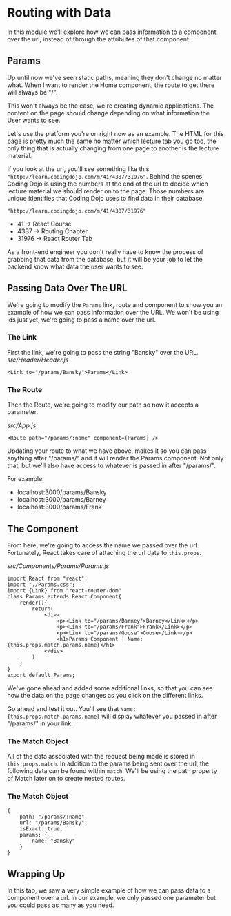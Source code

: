 # Routing with Data

In this module we'll explore how we can pass information to a component over the url, instead of through the attributes of that component.

## Params

Up until now we've seen static paths, meaning they don't change no matter what. When I want to render the Home component, the route to get there will always be "/".

This won't always be the case, we're creating dynamic applications. The content on the page should change depending on what information the User wants to see.

Let's use the platform you're on right now as an example. The HTML for this page is pretty much the same no matter which lecture tab you go too, the only thing that is actually changing from one page to another is the lecture material.

If you look at the url, you'll see something like this `"http://learn.codingdojo.com/m/41/4387/31976"`. Behind the scenes, Coding Dojo is using the numbers at the end of the url to decide which lecture material we should render on to the page. Those numbers are unique identifies that Coding Dojo uses to find data in their database.

`"http://learn.codingdojo.com/m/41/4387/31976"`

* 41 -> React Course
* 4387 -> Routing Chapter
* 31976 -> React Router Tab

As a front-end engineer you don't really have to know the process of grabbing that data from the database, but it will be your job to let the backend know what data the user wants to see.

## Passing Data Over The URL

We're going to modify the `Params` link, route and component to show you an example of how we can pass information over the URL. We won't be using ids just yet, we're going to pass a name over the url.

### The Link

First the link, we're going to pass the string "Bansky" over the URL. *src/Header/Header.js*

```
<Link to="/params/Bansky">Params</Link>
```

### The Route

Then the Route, we're going to modify our path so now it accepts a parameter.

*src/App.js*

```
<Route path="/params/:name" component={Params} />
```

Updating your route to what we have above, makes it so you can pass anything after "/params/" and it will render the Params component. Not only that, but we'll also have access to whatever is passed in after "/params/".

For example:

* localhost:3000/params/Bansky
* localhost:3000/params/Barney
* localhost:3000/params/Frank

## The Component

From here, we're going to access the name we passed over the url. Fortunately, React takes care of attaching the url data to `this.props`.

*src/Components/Params/Params.js*

```
import React from "react";
import "./Params.css";
import {Link} from "react-router-dom"
class Params extends React.Component{
    render(){
        return(
            <div>
                <p><Link to="/params/Barney">Barney</Link></p>
                <p><Link to="/params/Frank">Frank</Link></p>
                <p><Link to="/params/Goose">Goose</Link></p>
                <h1>Params Component | Name: {this.props.match.params.name}</h1>
            </div>
        )
    }
}
export default Params;
```

We've gone ahead and added some additional links, so that you can see how the data on the page changes as you click on the different links.

Go ahead and test it out. You'll see that `Name: {this.props.match.params.name}` will display whatever you passed in after "/params/" in your link.

### The Match Object

All of the data associated with the request being made is stored in `this.props.match`. In addition to the params being sent over the url, the following data can be found within `match`. We'll be using the path property of Match later on to create nested routes.

### The Match Object

```
{
    path: "/params/:name", 
    url: "/params/Bansky", 
    isExact: true, 
    params: {
        name: "Bansky"
    }
}
```

## Wrapping Up

In this tab, we saw a very simple example of how we can pass data to a component over a url. In our example, we only passed one parameter but you could pass as many as you need.
